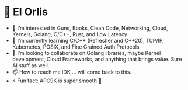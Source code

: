 # 🫡 El Orlis
- 👀 I’m interested in Guns, Books, Clean Code, Networking, Cloud, Kernels, Golang, C/C++, Rust, and Low Latency 
- 🌱 I’m currently learning C/C++ (Refresher and C++20), TCP/IP, Kubernetes, POSIX, and Fine Grained Auth Protocols
- 💞️ I’m looking to collaborate on Golang libraries, maybe Kernel development, Cloud Frameworks, and anything that brings value. Sure AI stuff as well.
- 📫 How to reach me IDK ... will come back to this.
- ⚡ Fun fact: APC9K is super smooth 🔫 

<!---
ElOrlis/ElOrlis is a ✨ special ✨ repository because its `README.md` (this file) appears on your GitHub profile.
You can click the Preview link to take a look at your changes.
--->
